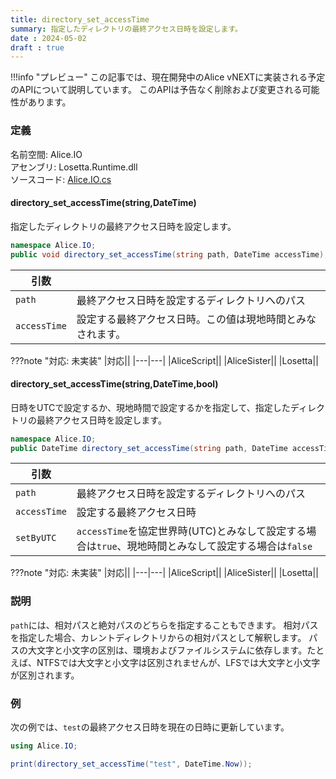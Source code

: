 ```yaml
---
title: directory_set_accessTime
summary: 指定したディレクトリの最終アクセス日時を設定します。
date : 2024-05-02
draft : true
---
```


!!!info "プレビュー"
    この記事では、現在開発中のAlice vNEXTに実装される予定のAPIについて説明しています。
    このAPIは予告なく削除および変更される可能性があります。

### 定義
名前空間: Alice.IO<br/>
アセンブリ: Losetta.Runtime.dll<br/>
ソースコード: [Alice.IO.cs](https://github.com/WSOFT-Project/Losetta/blob/master/Losetta.Runtime/Alice.IO.cs)

#### directory_set_accessTime(string,DateTime)

指定したディレクトリの最終アクセス日時を設定します。

```cs title="AliceScript"
namespace Alice.IO;
public void directory_set_accessTime(string path, DateTime accessTime);
```

|引数| |
|-|-|
|`path`|最終アクセス日時を設定するディレクトリへのパス|
|`accessTime`|設定する最終アクセス日時。この値は現地時間とみなされます。|

???note "対応: 未実装"
    |対応||
    |---|---|
    |AliceScript||
    |AliceSister||
    |Losetta||

#### directory_set_accessTime(string,DateTime,bool)

日時をUTCで設定するか、現地時間で設定するかを指定して、指定したディレクトリの最終アクセス日時を設定します。

```cs title="AliceScript"
namespace Alice.IO;
public DateTime directory_set_accessTime(string path, DateTime accessTime, bool setByUTC);
```

|引数| |
|-|-|
|`path`|最終アクセス日時を設定するディレクトリへのパス|
|`accessTime`|設定する最終アクセス日時|
|`setByUTC`|`accessTime`を協定世界時(UTC)とみなして設定する場合は`true`、現地時間とみなして設定する場合は`false`|

???note "対応: 未実装"
    |対応||
    |---|---|
    |AliceScript||
    |AliceSister||
    |Losetta||

### 説明

`path`には、相対パスと絶対パスのどちらを指定することもできます。
相対パスを指定した場合、カレントディレクトリからの相対パスとして解釈します。
パスの大文字と小文字の区別は、環境およびファイルシステムに依存します。たとえば、NTFSでは大文字と小文字は区別されませんが、LFSでは大文字と小文字が区別されます。

### 例
次の例では、`test`の最終アクセス日時を現在の日時に更新しています。

```cs title="AliceScript"
using Alice.IO;

print(directory_set_accessTime("test", DateTime.Now));
```
